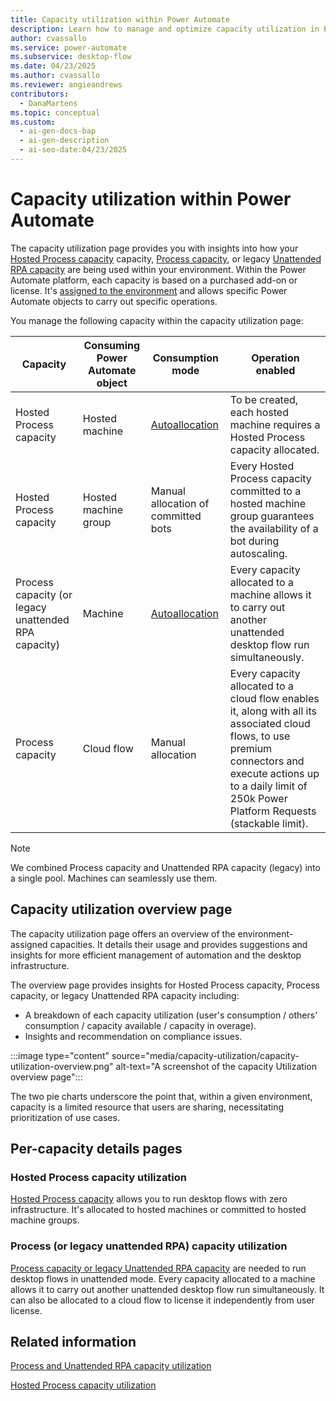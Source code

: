 ```yaml
---
title: Capacity utilization within Power Automate
description: Learn how to manage and optimize capacity utilization in Power Automate, including Hosted Process and Process capacities, for efficient automation.
author: cvassallo
ms.service: power-automate
ms.subservice: desktop-flow
ms.date: 04/23/2025
ms.author: cvassallo
ms.reviewer: angieandrews
contributors:
  - DanaMartens
ms.topic: conceptual
ms.custom:
  - ai-gen-docs-bap
  - ai-gen-description
  - ai-seo-date:04/23/2025
---
```


# Capacity utilization within Power Automate

The capacity utilization page provides you with insights into how your [Hosted Process capacity](/power-platform/admin/power-automate-licensing/add-ons#hosted-rpa-add-on) capacity, [Process capacity](/power-platform/admin/power-automate-licensing/types), or legacy [Unattended RPA capacity](/power-platform/admin/power-automate-licensing/add-ons#unattended-rpa-add-on) are being used within your environment. Within the Power Automate platform, each capacity is based on a purchased add-on or license. It's [assigned to the environment](/power-platform/admin/capacity-add-on#allocate-or-change-capacity-in-an-environment) and allows specific Power Automate objects to carry out specific operations.

You manage the following capacity within the capacity utilization page:

|Capacity|Consuming Power Automate object|Consumption mode|Operation enabled|
|----|--------------------|----|----|
|Hosted Process capacity|Hosted machine|[Autoallocation](# "Hosted Process capacity is autoallocated to the hosted machine at its creation.")|To be created, each hosted machine requires a Hosted Process capacity allocated.|
|Hosted Process capacity|Hosted machine group|Manual allocation of committed bots|Every Hosted Process capacity committed to a hosted machine group guarantees the availability of a bot during autoscaling.|
|Process capacity (or legacy unattended RPA capacity)|Machine|[Autoallocation](# "Capacity is autoallocated to the machine at unattended desktop flow run time.")|Every capacity allocated to a machine allows it to carry out another unattended desktop flow run simultaneously.|
|Process capacity|Cloud flow|Manual allocation|Every capacity allocated to a cloud flow enables it, along with all its associated cloud flows, to use premium connectors and execute actions up to a daily limit of 250k Power Platform Requests (stackable limit).|

> [!NOTE]
>
> We combined Process capacity and Unattended RPA capacity (legacy) into a single pool. Machines can seamlessly use them.

## Capacity utilization overview page

The capacity utilization page offers an overview of the environment-assigned capacities. It details their usage and provides suggestions and insights for more efficient management of automation and the desktop infrastructure.

The overview page provides insights for Hosted Process capacity, Process capacity, or legacy Unattended RPA capacity including:

- A breakdown of each capacity utilization (user's consumption / others' consumption / capacity available / capacity in overage).
- Insights and recommendation on compliance issues.

:::image type="content" source="media/capacity-utilization/capacity-utilization-overview.png" alt-text="A screenshot of the capacity Utilization overview page":::

The two pie charts underscore the point that, within a given environment, capacity is a limited resource that users are sharing, necessitating prioritization of use cases.

## Per-capacity details pages

### Hosted Process capacity utilization

[Hosted Process capacity](capacity-utilization-hosted.md) allows you to run desktop flows with zero infrastructure. It's allocated to hosted machines or committed to hosted machine groups.

### Process (or legacy unattended RPA) capacity utilization

[Process capacity or legacy Unattended RPA capacity](capacity-utilization-process.md) are needed to run desktop flows in unattended mode. Every capacity allocated to a machine allows it to carry out another unattended desktop flow run simultaneously. It can also be allocated to a cloud flow to license it independently from user license.

## Related information

[Process and Unattended RPA capacity utilization](capacity-utilization-process.md)

[Hosted Process capacity utilization](capacity-utilization-hosted.md)
